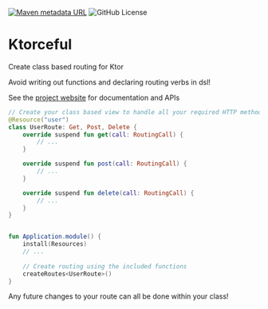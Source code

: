 [![Maven metadata URL](https://img.shields.io/maven-central/v/dev.herrrta.ktorceful/core)](https://repo.maven.apache.org/maven2/dev/herrrta/ktorceful/)
![GitHub License](https://img.shields.io/github/license/herrrta/ktorceful)

# Ktorceful

Create class based routing for Ktor

Avoid writing out functions and declaring routing verbs in dsl!

See the [project website](https://herrrta.github.io/ktorceful/) for documentation and APIs


```kotlin
// Create your class based view to handle all your required HTTP methods
@Resource("user")
class UserRoute: Get, Post, Delete {
    override suspend fun get(call: RoutingCall) {
        // ...
    }

    override suspend fun post(call: RoutingCall) {
        // ...
    }

    override suspend fun delete(call: RoutingCall) {
        // ...
    }
}


fun Application.module() {
    install(Resources)
    // ...
    
    // Create routing using the included functions
    createRoutes<UserRoute>()
}
```

Any future changes to your route can all be done within your class!